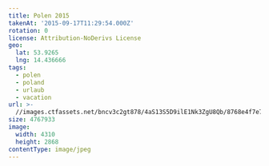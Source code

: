 ```yaml
---
title: Polen 2015
takenAt: '2015-09-17T11:29:54.000Z'
rotation: 0
license: Attribution-NoDerivs License
geo:
  lat: 53.9265
  lng: 14.436666
tags:
  - polen
  - poland
  - urlaub
  - vacation
url: >-
  //images.ctfassets.net/bncv3c2gt878/4aS13S5D9ilE1Nk3ZgU8Qb/8768e4f7e7c0fa4b7aa48e72de412cea/polen-2015_25325083514_o
size: 4767933
image:
  width: 4310
  height: 2868
contentType: image/jpeg
---
```


